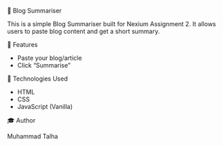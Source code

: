  📝 Blog Summariser

This is a simple Blog Summariser built for Nexium Assignment 2. It allows users to paste blog content and get a short summary.

 📌 Features

- Paste your blog/article
- Click “Summarise”

 🚀 Technologies Used

- HTML
- CSS
- JavaScript (Vanilla)

 🎓 Author

Muhammad Talha
